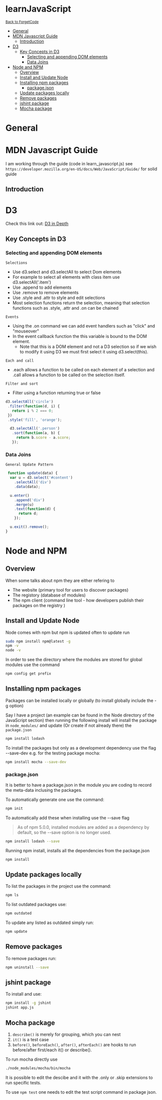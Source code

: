 # learnJavaScript

<sub>[Back to ForgetCode](../README.md)</sub>

<!-- MarkdownTOC autolink="true" bracket="round" indent="    "-->

- [General](#general)
- [MDN Javascript Guide](#mdn-javascript-guide)
    - [Introduction](#introduction)
- [D3](#d3)
    - [Key Concepts in D3](#key-concepts-in-d3)
        - [Selecting and appending DOM elements](#selecting-and-appending-dom-elements)
        - [Data Joins](#data-joins)
- [Node and NPM](#node-and-npm)
    - [Overview](#overview)
    - [Install and Update Node](#install-and-update-node)
    - [Installing npm packages](#installing-npm-packages)
        - [package.json](#packagejson)
    - [Update packages locally](#update-packages-locally)
    - [Remove packages](#remove-packages)
    - [jshint package](#jshint-package)
    - [Mocha package](#mocha-package)

<!-- /MarkdownTOC -->

# General

# MDN Javascript Guide

I am working through the guide (code in learn_javascript.js)
see `https://developer.mozilla.org/en-US/docs/Web/JavaScript/Guide/` for solid guide

## Introduction


# D3
Check this link out: [D3 in Depth](http:3indepth.com/introduction/)

## Key Concepts in D3


### Selecting and appending DOM elements

`Selections`
- Use d3.select and d3.selectAll to select Dom elements 
- For example to select all elements with class item use d3.selectAll('.item')
- Use .append to add elements
- Use .remove to remove elements
- Use .style and .attr to style and edit selections
- Most selection functions return the selection, meaning that selection functions such as .style, .attr and .on can be chained

`Events`
- Using the .on command we can add event handlers such as "click" and "mouseover"
- In the event callback function the this variable is bound to the DOM element.
   - Note that this is a DOM element and not a D3 selection so if we wish to modify it using D3 we must first select it using d3.select(this).

 `Each and call`
 - .each allows a function to be called on each element of a selection and .call allows a function to be called on the selection itself.

 `Filter and sort`
 - Filter using a function returning true or false
 ```javascript
d3.selectAll('circle')
  .filter(function(d, i) {
    return i % 2 === 0;
  })
  .style('fill', 'orange');
 ```

 ```javascript
   d3.selectAll('.person')
    .sort(function(a, b) {
      return b.score - a.score;
    });
 ```

### Data Joins

`General Update Pattern`

```javascript
 function update(data) {
  var u = d3.select('#content')
    .selectAll('div')
    .data(data);

  u.enter()
    .append('div')
    .merge(u)
    .text(function(d) {
      return d;
    });

  u.exit().remove();
}
```

# Node and NPM

## Overview

When some talks about npm they are either refering to 
  - The website (primary tool for users to discover packages)
  - The registory (database of modules)
  - The npm client (command line tool - how developers publish their packages on the registry )

## Install and Update Node

Node comes with npm but npm is updated often to update run 
```bash
sudo npm install npm@latest -g
npm -v
node -v
```

In order to see the directory where the modules are stored for global modules use the command

```bash
npm config get prefix
```

## Installing npm packages

Packages can be installed locally or globally (to install globally include the -g option)

Say I have a project (an example can be found in the Node directory of the JavaScript section) then running the following install will install the package in `node_modules/` and update (Or create if not already there) the `package.json`

```bash
npm install lodash
```

To install the packages but only as a development dependency use the flag --save-dev e.g. for the testing package mocha:
```bash
npm install mocha --save-dev
```

### package.json

It is better to have a package.json in the module you are coding to record the meta-data inclusing the packages. 

To automatically generate one use the command:
```bash
npm init
```

To automatically add these when installing use the --save flag
> As of npm 5.0.0, installed modules are added as a dependency by default, so the --save option is no longer used.

```bash
npm install lodash --save
```

Running npm install, installs all the dependencies from the package.json
```bash
npm install
```


## Update packages locally

To list the packages in the project use the command:
```bash
npm ls
```

To list outdated packages use:
```bash
npm outdated
```

To update any listed as outdated simply run:
```bash
npm update
```


## Remove packages

To remove packages run:
```bash
npm uninstall --save
```

## jshint package

To install and use:
```bash
npm install -g jshint
jshint app.js
```


## Mocha package

1. `describe()` is merely for grouping, which you can nest 
2. `it()` is a test case
3. `before()`, `beforeEach()`, `after()`, `afterEach()` are hooks to run before/after first/each it() or describe().

To run mocha directly use 
```bash
./node_modules/mocha/bin/mocha
```

It is possible to edit the descibe and it with the .only or .skip extensions to run specific tests.

To use `npm test` one needs to edit the test script command in package json.











